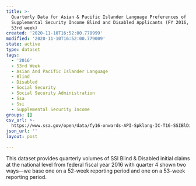 ```yaml
---
title: >-
  Quarterly Data for Asian & Pacific Islander Language Preferences of
  Supplemental Security Income Blind and Disabled Applicants (FY 2016, including
  53rd week)
created: '2020-11-10T16:52:00.778999'
modified: '2020-11-10T16:52:00.779009'
state: active
type: dataset
tags:
  - '2016'
  - 53rd Week
  - Asian And Pacific Islander Language
  - Blind
  - Disabled
  - Social Security
  - Social Security Administration
  - Ssa
  - Ssi
  - Supplemental Security Income
groups: []
csv_url: >-
  https://www.ssa.gov/open/data/fy16-onwards-API-Spklang-IC-T16-SSIBlDib-Qtrly-53rdweek.csv
json_url: ''
layout: post

---
```

This dataset provides quarterly volumes of SSI Blind & Disabled initial claims at the national level from federal fiscal year 2016 with quarter 4 shown two ways—we base one on a 52-week reporting period and one on a 53-week reporting period.
